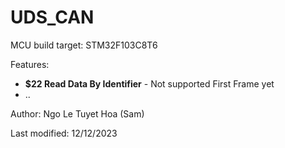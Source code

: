 # UDS_CAN

MCU build target: STM32F103C8T6

Features:
- **$22 Read Data By Identifier** - Not supported First Frame yet
- ..
  
Author: Ngo Le Tuyet Hoa (Sam)

Last modified: 12/12/2023
